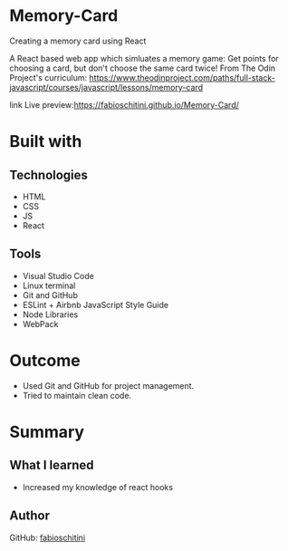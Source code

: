 


# Memory-Card

Creating a memory card using React


A React based web app which simluates a memory game: Get points for choosing a card, but don't choose the same card twice!
From The Odin Project's curriculum:
https://www.theodinproject.com/paths/full-stack-javascript/courses/javascript/lessons/memory-card

link Live preview:https://fabioschitini.github.io/Memory-Card/


# Built with

## Technologies

* HTML
* CSS
* JS
* React

## Tools

* Visual Studio Code
* Linux terminal
* Git and GitHub
* ESLint + Airbnb JavaScript Style Guide
* Node Libraries
* WebPack

# Outcome
* Used Git and GitHub for project management.
* Tried to maintain clean code.

# Summary

## What I learned

* Increased my knowledge of react hooks


## Author

GitHub: [fabioschitini](https://github.com/fabioschitini)
